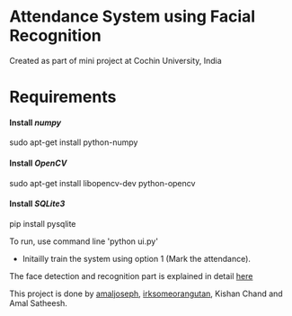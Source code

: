 # Attendance System using Facial Recognition
Created as part of mini project at Cochin University, India

# Requirements
#### Install *numpy*
sudo apt-get install python-numpy
#### Install *OpenCV*
sudo apt-get install libopencv-dev python-opencv
#### Install *SQLite3*
pip install pysqlite



To run, use command line 'python ui.py'
* Initailly train the system using option 1 (Mark the attendance).

The face detection and recognition part is explained in detail [here](https://github.com/amaljoseph/python-opencv-face-recognition)

This project is done by [amaljoseph](https://github.com/amaljoseph/), [irksomeorangutan](https://github.com/irksomeorangutan), Kishan Chand and Amal Satheesh.

